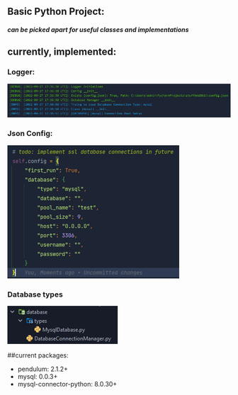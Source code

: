 ## Basic Python Project:
##### can be picked apart for useful classes and implementations


## currently, implemented:

### Logger:
![img.png](readme_images/img.png)

### Json Config:
![img_1.png](readme_images/img_1.png)

### Database types
![img_2.png](readme_images/img_2.png)


##current packages:

 - pendulum: 2.1.2+
 - mysql:    0.0.3+
 - mysql-connector-python: 8.0.30+
